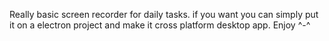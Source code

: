 Really basic screen recorder for daily tasks. if you want you can simply put it on a electron project and make it cross platform desktop app. Enjoy ^-^
